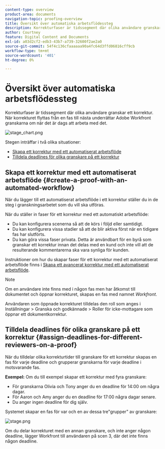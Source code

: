 ```yaml
---
content-type: overview
product-area: documents
navigation-topic: proofing-overview
title: Översikt över automatiska arbetsflödessteg
description: Korrekturfaser är tidssegment där olika användare granskar ett korrektur. När korrekturet flyttas från en fas till nästa underrättar Adobe Workfront granskarna om när det är dags att arbeta med det.
author: Courtney
feature: Digital Content and Documents
exl-id: a03d2cf2-edb3-43b7-a739-32600f2ae2a0
source-git-commit: 54f4c136cfaaaaaa90a4fc64d3ffd06816cff9cb
workflow-type: tm+mt
source-wordcount: '401'
ht-degree: 0%

---
```


# Översikt över automatiska arbetsflödessteg

Korrekturfaser är tidssegment där olika användare granskar ett korrektur. När korrekturet flyttas från en fas till nästa underrättar Adobe Workfront granskarna om när det är dags att arbeta med det.

![stage_chart.png](assets/stages-diagram-350x63.png)

Stegen inträffar i två olika situationer:

* [Skapa ett korrektur med ett automatiserat arbetsflöde](#create-a-proof-with-an-automated-workflow)
* [Tilldela deadlines för olika granskare på ett korrektur](#assign-deadlines-for-different-reviewers-on-a-proof)

## Skapa ett korrektur med ett automatiserat arbetsflöde {#create-a-proof-with-an-automated-workflow}

När du lägger till ett automatiserat arbetsflöde i ett korrektur ställer du in de steg i granskningsarbetet som du vill ska utföras.

När du ställer in faser för ett korrektur med ett automatiskt arbetsflöde:

* Du kan konfigurera scenerna så att de körs i följd eller samtidigt.
* Du kan konfigurera vissa stadier så att de blir aktiva först när en tidigare fas har slutförts.
* Du kan göra vissa faser privata. Detta är användbart för en byrå som granskar ett korrektur innan det delas med en kund och inte vill att de resulterande kommentarerna ska vara synliga för kunden.

Instruktioner om hur du skapar faser för ett korrektur med ett automatiserat arbetsflöde finns i [Skapa ett avancerat korrektur med ett automatiserat arbetsflöde](../../../review-and-approve-work/proofing/creating-proofs-within-workfront/create-automated-proof-workflow.md).

>[!NOTE]
>
>Om en användare inte finns med i någon fas men har åtkomst till dokumentet och öppnar korrekturet, skapas en fas med namnet *Workfront*.
>
>Användaren som öppnade korrekturet tilldelas den roll som anges i Inställningar > Granska och godkännade > Roller för icke-mottagare som öppnar ett dokumentkorrektur.

## Tilldela deadlines för olika granskare på ett korrektur {#assign-deadlines-for-different-reviewers-on-a-proof}

När du tilldelar olika korrekturtider till granskare för ett korrektur skapas en fas för varje deadline och grupperar granskarna för varje deadline i motsvarande fas. 

**Exempel:** Om du till exempel skapar ett korrektur med fyra granskare:

* För granskarna Olivia och Tony anger du en deadline för 14:00 om några dagar.
* För Aaron och Amy anger du en deadline för 17:00 några dagar senare.
* Du anger ingen deadline för dig själv.

Systemet skapar en fas för var och en av dessa tre&quot;grupper&quot; av granskare:

![stage.png](assets/stages-350x239.png)

Om du delar korrekturet med en annan granskare, och inte anger någon deadline, lägger Workfront till användaren på scen 3, där det inte finns någon deadline. 
